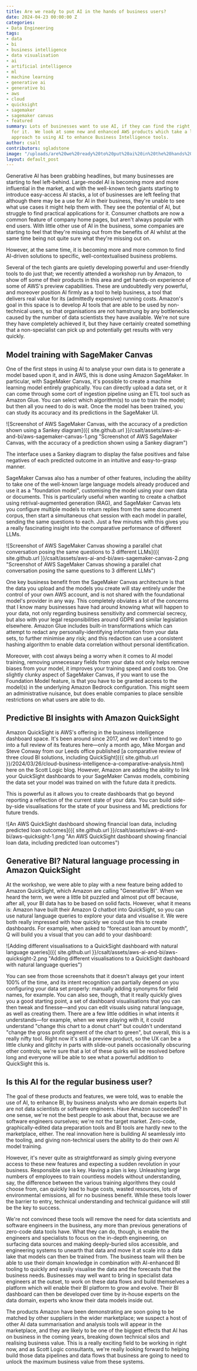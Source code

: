 ```yaml
---
title: Are we ready to put AI in the hands of business users?
date: 2024-04-23 00:00:00 Z
categories:
- Data Engineering
tags:
- data
- bi
- business intelligence
- data visualisation
- ai
- artificial intelligence
- ml
- machine learning
- generative ai
- generative bi
- aws
- cloud
- quicksight
- sagemaker
- sagemaker canvas
- featured
summary: Lots of businesses want to use AI, if they can find the right business case
  for it.  We look at some new and enhanced AWS products which take a low-or-no-code
  approach to using AI to enhance Business Intelligence tools.
author: csalt
contributors: sgladstone
image: "/uploads/are%20we%20ready%20to%20put%20ai%20in%20the%20hands%20of%20business%20users.png"
layout: default_post
---
```


Generative AI has been grabbing headlines, but many businesses are starting to feel left-behind.  Large-model AI is becoming more and more influential in the market, and with the well-known tech giants starting to introduce easy-access AI stacks, a lot of businesses are left feeling that although there may be a use for AI in their business, they're unable to see what use cases it might help them with.  They see the potential of AI, but struggle to find practical applications for it.  Consumer chatbots are now a common feature of company home pages, but aren't always popular with end users.  With little other use of AI in the business, some companies are starting to feel that they're missing out from the benefits of AI whilst at the same time being not quite sure what they're missing out on.

However, at the same time, it is becoming more and more common to find AI-driven solutions to specific, well-contextualised business problems.

Several of the tech giants are quietly developing powerful and user-friendly tools to do just that; we recently attended a workshop run by Amazon, to show off some of their products in this area and get hands-on experience of some of AWS's preview capabilities.  These are undoubtedly very powerful, and moreover position AI firmly as a tool to help business, a tool that delivers real value for its (admittedly expensive) running costs.  Amazon's goal in this space is to develop AI tools that are able to be used by non-technical users, so that organisations are not hamstrung by any bottlenecks caused by the number of data scientists they have available.  We're not sure they have completely achieved it, but they have certainly created something that a non-specialist can pick up and potentially get results with very quickly.

## Model training with SageMaker Canvas

One of the first steps in using AI to analyse your own data is to generate a model based upon it, and in AWS, this is done using Amazon SageMaker.  In particular, with SageMaker Canvas, it's possible to create a machine learning model entirely graphically.  You can directly upload a data set, or it can come through some cort of ingestion pipeline using an ETL tool such as Amazon Glue.  You can select which algorithm(s) to use to train the model; but then all you need to do is wait.  Once the model has been trained, you can study its accuracy and its predictions in the SageMaker UI.

![Screenshot of AWS SageMaker Canvas, with the accuracy of a prediction shown using a Sankey diagram]({{ site.github.url }}/csalt/assets/aws-ai-and-bi/aws-sagemaker-canvas-1.png "Screenshot of AWS SageMaker Canvas, with the accuracy of a prediction shown using a Sankey diagram")

The interface uses a Sankey diagram to display the false positives and false negatives of each predicted outcome in an intuitive and easy-to-grasp manner.

SageMaker Canvas also has a number of other features, including the ability to take one of the well-known large language models already produced and use it as a "foundation model", customising the model using your own data or documents.  This is particularly useful when wanting to create a chatbot using retrival-augmented generation (RAG), and SageMaker Canvas lets you configure multiple models to return replies from the same document corpus, then start a simultaneous chat session with each model in parallel, sending the same questions to each.  Just a few minutes with this gives you a really fascinating insight into the comparative performance of different LLMs.

![Screenshot of AWS SageMaker Canvas showing a parallel chat conversation posing the same questions to 3 different LLMs]({{ site.github.url }}/csalt/assets/aws-ai-and-bi/aws-sagemaker-canvas-2.png "Screenshot of AWS SageMaker Canvas showing a parallel chat conversation posing the same questions to 3 different LLMs")

One key business benefit from the SageMaker Canvas architecture is that the data you upload and the models you create will stay entirely under the control of your own AWS account, and is not shared with the foundational model's provider in any way.  This completely obviates a lot of the concerns that I know  many businesses have had around knowing what will happen to your data, not only regarding business sensitivity and commercial secrecy, but also with your legal responsibilities around GDPR and similar legislation elsewhere.  Amazon Glue includes built-in transformations which can attempt to redact any personally-identifying information from your data sets, to further minimise any risk; and this redaction can use a consistent hashing algorithm to enable data correlation without personal identification.  

Moreover, with cost always being a worry when it comes to AI model training, removing unnecessary fields from your data not only helps remove biases from your model, it improves your training speed and costs too.  One slightly clunky aspect of SageMaker Canvas, if you want to use the Foundation Model feature, is that you have to be granted access to the model(s) in the underlying Amazon Bedrock configuration.  This might seem an administrative nuisance, but does enable companies to place sensible restrictions on what users are able to do.

## Predictive BI insights with Amazon QuickSight

Amazon QuickSight is AWS's offering in the business intelligence dashboard space.  It's been around since 2017, and we don't intend to go into a full review of its features here&mdash;only a month ago, Mike Morgan and Steve Conway from our Leeds office published [a comparative review of three cloud BI solutions, including QuickSight]({{ site.github.url }}/2024/03/26/cloud-business-intelligence-a-comparative-analysis.html) here on the Scott Logic blog.  However, Amazon are adding the ability to link your QuickSight dashboards to your SageMaker Canvas models, combining the data set your model was trained on with the future data it predicts.

This is powerful as it allows you to create dashboards that go beyond reporting a reflection of the current state of your data. You can build side-by-side visualisations for the state of your business and ML predictions for future trends.

![An AWS QuickSight dashboard showing financial loan data, including predicted loan outcomes]({{ site.github.url }}/csalt/assets/aws-ai-and-bi/aws-quicksight-1.png "An AWS QuickSight dashboard showing financial loan data, including predicted loan outcomes")

## Generative BI?  Natural language processing in Amazon QuickSight

At the workshop, we were able to play with a new feature being added to Amazon QuickSight, which Amazon are calling "Generative BI".  When we heard the term, we were a little bit puzzled and almost put off because, after all, your BI data has to be based on solid facts.  However, what it means is: Amazon have built their Amazon Q chatbot into QuickSight, so you can use natural language queries to explore your data and visualise it.  We were both really impressed with how quickly we could use this to create dashboards. For example, when asked to “forecast loan amount by month”, Q will build you a visual that you can add to your dashboard:

![Adding different visualisations to a QuickSight dashboard with natural language queries]({{ site.github.url }}/csalt/assets/aws-ai-and-bi/aws-quicksight-2.png "Adding different visualisations to a QuickSight dashboard with natural language queries")

You can see from those screenshots that it doesn't always get your intent 100% of the time, and its intent recognition can partially depend on you configuring your data set properly: manually adding synonyms for field names, for example.  You can also see, though, that it really quickly gives you a good starting point, a set of dashboard visualisations that you can then tweak and finesse&mdash;and you can edit visuals using natural language, as well as creating them.  There are a few little oddities in what intents it understands&mdash;for example, when we were playing with it, it could understand "change this chart to a donut chart" but couldn't understand "change the gross profit segment of the chart to green", but overall, this is a really nifty tool.  Right now it's still a preview product, so the UX can be a little clunky and glitchy in parts with slide-out panels occasionally obscuring other controls; we're sure that a lot of these quirks will be resolved before long and everyone will be able to see what a powerful addition to QuickSight this is.

## Is this AI for the regular business user?

The goal of these products and features, we were told, was to enable the use of AI, to enhance BI, by business analysts who are domain experts but are not data scientists or software engineers.  Have Amazon succeeded?  In one sense, we're not the best people to ask about that, because we are software engineers ourselves; we're not the target market.  Zero-code, graphically-edited data preparation tools and BI tools are hardly new to the marketplace, either.  The real innovation here is building AI seamlessly into the tooling, and giving non-technical users the ability to do their own AI model training.

However, it's never quite as straightforward as simply giving everyone access to these new features and expecting a sudden revolution in your business.  Responsible use is key.  Having a plan is key.  Unleashing large numbers of employees to train countless models without understanding, say, the difference between the various training algorithms they could choose from, can quickly lead to huge costs, wasted resources, lots of environmental emissions, all for no business benefit.  While these tools lower the barrier to entry, technical understanding and technical guidance will still be the key to success.

We're not convinced these tools will remove the need for data scientists and software engineers in the business, any more than previous generations of zero-code data tools have.  What they can do, though, is enable the engineers and specialists to focus on the in-depth engineering, on surfacing data sources and making deeply-buried silos accessible, and engineering systems to unearth that data and move it at scale into a data lake that models can then be trained from.  The business team will then be able to use their domain knowledge in combination with AI-enhanced BI tooling to quickly and easily visualise the data and the forecasts that the business needs.  Businesses may well want to bring in specialist data engineers at the outset, to work on these data flows and build themselves a platform which will enable their BI platform to grow and evolve.  Their BI dashboard can then be developed over time by in-house experts on the data domain, experts who know their data models inside out.  

The products Amazon have been demonstrating are soon going to be matched by other suppliers in the wider marketplace; we suspect a host of other AI data summarisation and analysis tools will appear in the marketplace, and they are likely to be one of the biggest effects that AI has on business in the coming years, breaking down technical silos and realising business value.  This is a really exciting field to be working in right now, and as Scott Logic consultants, we're really looking forward to helping build those data pipelines and data flows that business are going to need to unlock the maximum business value from these systems.
